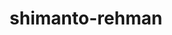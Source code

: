 ---
title: shimanto-rehman
github: https://github.com/shimanto-rehman
mode: dark
transition: 1s
score: 78.8
archetype:
- GIF
- Little Bit of Everything
---